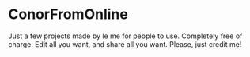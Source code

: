 # ConorFromOnline
Just a few projects made by le me for people to use. Completely free of charge. Edit all you want, and share all you want. Please, just credit me!

